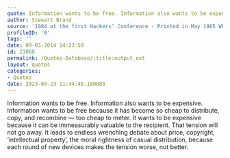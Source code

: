 ```yaml
---
quote: Information wants to be free. Information also wants to be expensive.
author: Stewart Brand
source: '1984 at the first Hackers’ Conference - Printed in May 1985 Whole Earth Review'
profileID: '0'
tags: ''
date: 09-03-2014 14:23:59
id: 21068
permalink: /Quotes-Database/:title:output_ext
layout: quotes
categories:
- Quotes
date: 2023-04-23 11:44:45.180083
---
```

Information wants to be free. Information also wants to be expensive. Information
  wants to be free because it has become so cheap to distribute, copy, and recombine
  — too cheap to meter. It wants to be expensive because it can be immeasurably valuable
  to the recipient. That tension will not go away. It leads to endless wrenching debate
  about price, copyright, ‘intellectual property’, the moral rightness of casual distribution,
  because each round of new devices makes the tension worse, not better.